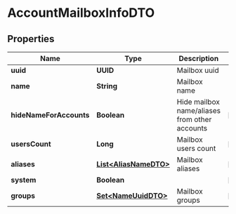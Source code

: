 

# AccountMailboxInfoDTO


## Properties

| Name | Type | Description | Notes |
|------------ | ------------- | ------------- | -------------|
|**uuid** | **UUID** | Mailbox uuid |  |
|**name** | **String** | Mailbox name |  |
|**hideNameForAccounts** | **Boolean** | Hide mailbox name/aliases from other accounts |  [optional] |
|**usersCount** | **Long** | Mailbox users count |  [optional] |
|**aliases** | [**List&lt;AliasNameDTO&gt;**](AliasNameDTO.md) | Mailbox aliases |  [optional] |
|**system** | **Boolean** |  |  [optional] |
|**groups** | [**Set&lt;NameUuidDTO&gt;**](NameUuidDTO.md) | Mailbox groups |  [optional] |



